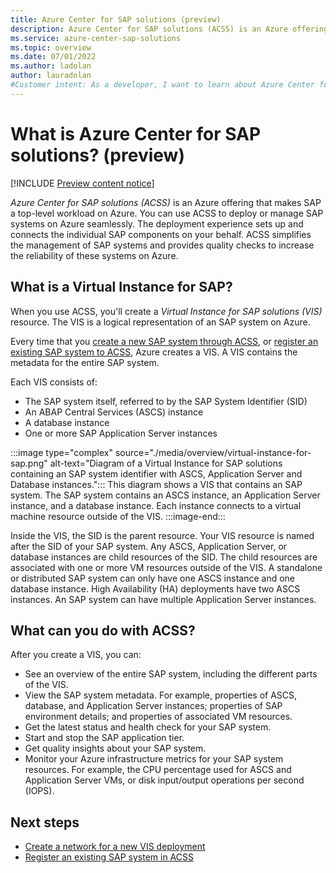 ```yaml
---
title: Azure Center for SAP solutions (preview)
description: Azure Center for SAP solutions (ACSS) is an Azure offering that makes SAP a top-level workload on Azure. You can use ACSS to deploy or manage SAP systems on Azure seamlessly.
ms.service: azure-center-sap-solutions
ms.topic: overview
ms.date: 07/01/2022
ms.author: ladolan
author: lauradolan
#Customer intent: As a developer, I want to learn about Azure Center for SAP solutions so that I can decide to use the service with a new or existing SAP system.
---
```


# What is Azure Center for SAP solutions? (preview)

[!INCLUDE [Preview content notice](./includes/preview.md)]

*Azure Center for SAP solutions (ACSS)* is an Azure offering that makes SAP a top-level workload on Azure. You can use ACSS to deploy or manage SAP systems on Azure seamlessly. The deployment experience sets up and connects the individual SAP components on your behalf. ACSS simplifies the management of SAP systems and provides quality checks to increase the reliability of these systems on Azure. 

## What is a Virtual Instance for SAP?
When you use ACSS, you'll create a *Virtual Instance for SAP solutions (VIS)* resource. The VIS is a logical representation of an SAP system on Azure. 

Every time that you [create a new SAP system through ACSS](deploy-s4hana.md), or [register an existing SAP system to ACSS](register-existing-system.md), Azure creates a VIS. A VIS contains the metadata for the entire SAP system. 

Each VIS consists of:

- The SAP system itself, referred to by the SAP System Identifier (SID)
- An ABAP Central Services (ASCS) instance
- A database instance
- One or more SAP Application Server instances

:::image type="complex" source="./media/overview/virtual-instance-for-sap.png" alt-text="Diagram of a Virtual Instance for SAP solutions containing an SAP system identifier with ASCS, Application Server and Database instances.":::
   This diagram shows a VIS that contains an SAP system. The SAP system contains an ASCS instance, an Application Server instance, and a database instance. Each instance connects to a virtual machine resource outside of the VIS. 
:::image-end:::

Inside the VIS, the SID is the parent resource. Your VIS resource is named after the SID of your SAP system. Any ASCS, Application Server, or database instances are child resources of the SID. The child resources are associated with one or more VM resources outside of the VIS. A standalone or distributed SAP system can only have one ASCS instance and one database instance. High Availability (HA) deployments have two ASCS instances. An SAP system can have multiple Application Server instances.

## What can you do with ACSS? 

After you create a VIS, you can:

- See an overview of the entire SAP system, including the different parts of the VIS.
- View the SAP system metadata. For example, properties of ASCS, database, and Application Server instances; properties of SAP environment details; and properties of associated VM resources.
- Get the latest status and health check for your SAP system.
- Start and stop the SAP application tier.
- Get quality insights about your SAP system.
- Monitor your Azure infrastructure metrics for your SAP system resources. For example, the CPU percentage used for ASCS and Application Server VMs, or disk input/output operations per second (IOPS).

## Next steps

- [Create a network for a new VIS deployment](create-network.md)
- [Register an existing SAP system in ACSS](register-existing-system.md)
